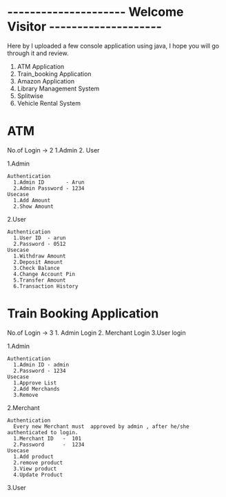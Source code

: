 # --------------------- Welcome Visitor --------------------

Here by I uploaded a few console application using java, I hope you will go through it and review.
1. ATM Application
2. Train_booking Application
3. Amazon Application
4. Library Management System
5. Splitwise
6. Vehicle Rental System

# ATM
 No.of Login -> 2
   1.Admin 
   2. User 

  1.Admin 
  
    Authentication 
      1.Admin ID       - Arun
      2.Admin Password - 1234
    Usecase 
      1.Add Amount 
      2.Show Amount
      
  2.User
  
    Authentication
      1.User ID  - arun
      2.Password - 0512
    Usecase
      1.Withdraw Amount
      2.Deposit Amount
      3.Check Balance
      4.Change Account Pin
      5.Transfer Amount
      6.Transaction History

# Train Booking Application

  No.of Login -> 3
    1. Admin Login 
    2. Merchant Login
    3.User login 
    
  1.Admin
  
    Authentication 
      1.Admin ID - admin
      2.Password - 1234
    Usecase 
      1.Approve List
      2.Add Merchands
      3.Remove 
  
  2.Merchant
    
    Authentication 
      Every new Merchant must  approved by admin , after he/she authenticated to login.
      1.Merchant ID   -  101
      2.Password      -  1234
    Usecase 
      1.Add product
      2.remove product
      3.View product
      4.Update Product
   
   3.User
    
